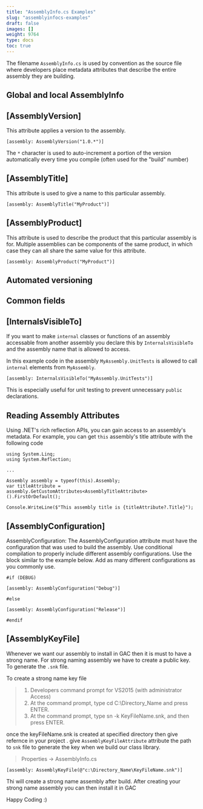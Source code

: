 ```yaml
---
title: "AssemblyInfo.cs Examples"
slug: "assemblyinfocs-examples"
draft: false
images: []
weight: 9764
type: docs
toc: true
---
```


The filename `AssemblyInfo.cs` is used by convention as the source file where developers place metadata attributes that describe the entire assembly they are building.

## Global and local AssemblyInfo


## [AssemblyVersion]
This attribute applies a version to the assembly.

    [assembly: AssemblyVersion("1.0.*")]

The `*` character is used to auto-increment a portion of the version automatically every time you compile (often used for the "build" number)

## [AssemblyTitle]
This attribute is used to give a name to this particular assembly.

    [assembly: AssemblyTitle("MyProduct")]



## [AssemblyProduct]
This attribute is used to describe the product that this particular assembly is for. Multiple assemblies can be components of the same product, in which case they can all share the same value for this attribute.

    [assembly: AssemblyProduct("MyProduct")]


## Automated versioning


## Common fields


## [InternalsVisibleTo]
If you want to make `internal` classes or functions of an assembly accessable from another assembly you declare this by `InternalsVisibleTo` and the assembly name that is allowed to access.


In this example code in the assembly `MyAssembly.UnitTests` is allowed to call `internal` elements from `MyAssembly`.

    [assembly: InternalsVisibleTo("MyAssembly.UnitTests")]

This is especially useful for unit testing to prevent unnecessary `public` declarations.

## Reading Assembly Attributes
Using .NET's rich reflection APIs, you can gain access to an assembly's metadata. For example, you can get `this` assembly's title attribute with the following code

    using System.Linq;
    using System.Reflection;
    
    ...
    
    Assembly assembly = typeof(this).Assembly;
    var titleAttribute = assembly.GetCustomAttributes<AssemblyTitleAttribute>().FirstOrDefault();
    
    Console.WriteLine($"This assembly title is {titleAttribute?.Title}");


## [AssemblyConfiguration]
AssemblyConfiguration: The AssemblyConfiguration attribute must have the configuration that was used to build the assembly.
Use conditional compilation to properly include different assembly configurations.
Use the block similar to the example below. Add as many different configurations as you commonly use.


    #if (DEBUG)
    
    [assembly: AssemblyConfiguration("Debug")]

    #else

    [assembly: AssemblyConfiguration("Release")]
    
    #endif


## [AssemblyKeyFile]
Whenever we want our assembly to install in GAC then it is must to have a strong name. For strong naming assembly we have to create a public key. 
To generate the `.snk` file.

To create a strong name key file

>  1. Developers command prompt for VS2015 (with administrator Access)
>  2. At the command prompt, type cd C:\Directory_Name and press ENTER.
>  3. At the command prompt, type sn -k KeyFileName.snk, and then press ENTER.

once the keyFileName.snk is created at specified directory then give refernce in your project . give `AssemblyKeyFileAttribute` attribute the path to `snk` file to generate the key when we build our class library.
    
> Properties  -> AssemblyInfo.cs
    
    [assembly: AssemblyKeyFile(@"c:\Directory_Name\KeyFileName.snk")]

Thi will create a strong name assembly after build. After creating your strong name assembly you can then install it in GAC

Happy Coding :) 


